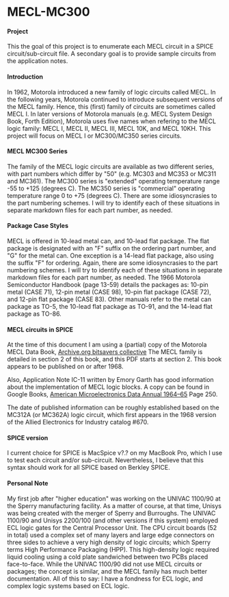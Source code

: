 # MECL-MC300

#### Project

This the goal of this project is to enumerate each MECL circuit in a SPICE circuit/sub-circuit file. A secondary goal is to provide sample circuits from the application notes.

#### Introduction

In 1962, Motorola introduced a new family of logic circuits called MECL. In the following years, Motorola continued to introduce subsequent versions of the MECL family. Hence, this (first) family of circuits are sometimes called MECL I.
In later versions of Motorola manuals (e.g. MECL System Design Book, Forth Edition), Motorola uses five names when refering to the MECL  logic family: MECL I, MECL II, MECL III, MECL 10K, and MECL 10KH.
This project will focus on MECL I or MC300/MC350 series circuits.

#### MECL MC300 Series

The family of the MECL logic circuits are available as two different series, with part numbers which differ by "50" (e.g. MC303 and MC353 or MC311 and MC361).
The MC300 series is "extended" operating temperature range -55 to +125 (degrees C).
The MC350 series is "commercial" operating temperature range 0 to +75 (degrees C).
There are some idiosyncrasies to the part numbering schemes. I will try to identify each of these situations in separate markdown files for each part number, as needed.

#### Package Case Styles

MECL is offered in 10-lead metal can, and 10-lead flat package.
The flat package is designated with an "F" suffix on the ordering part number, and "G" for the metal can.
One exception is a 14-lead flat package, also using the suffix "F" for ordering.
Again, there are some idiosyncrasies to the part numbering schemes. I will try to identify each of these situations in separate markdown files for each part number, as needed.
The 1966 Motorola Semiconductor Handbook (page 13-59) details the packages as: 10-pin metal (CASE 71), 12-pin metal (CASE 98), 10-pin flat package (CASE 72), and 12-pin flat package (CASE 83).
Other manuals refer to the metal can package as TO-5, the 10-lead flat package as TO-91, and the 14-lead flat package as TO-86.

#### MECL circuits in SPICE

At the time of this document I am using a (partial) copy of the Motorola MECL Data Book, [Archive.org bitsavers collective](https://ia801902.us.archive.org/25/items/bitsavers_motoroladactronics02MECL_15757786/02_MECL.pdf)
The MECL family is detailed in section 2 of this book, and this PDF starts at section 2.
This book appears to be published on or after 1968.

Also, Application Note IC-11 written by Emory Garth has good information about the implementation of MECL logic blocks. A copy can be found in Google Books, [American Microelectronics Data Annual 1964–65](https://books.google.com/books?id=tdCjBQAAQBAJ&lpg=PA250&ots=P0it3LPHe_&dq=emory%20garth%20motorola&pg=PA250#v=onepage&q=emory%20garth%20motorola&f=false)
Page 250.

The date of published information can be roughly established based on the MC312A (or MC362A) logic circuit, which first appears in the 1968 version of the Allied Electronics for Industry catalog \#670.

#### SPICE version

I current choice for SPICE is MacSpice v?.? on my MacBook Pro, which I use to test each circuit and/or sub-circuit.
Nevertheless, I believe that this syntax should work for all SPICE based on Berkley SPICE.

#### Personal Note

My first job after "higher education" was working on the UNIVAC 1100/90 at the Sperry manufacturing facility. As a matter of course, at that time, Unisys was being created with the merger of Sperry and Burroughs.
The UNIVAC 1100/90 and Unisys 2200/100 (and other versions if this system) employed ECL logic gates for the Central Processor Unit.
The CPU circuit boards (52 in total) used a complex set of many layers and large edge connectors on three sides to achieve a very high density of logic circuits; which Sperry terms High Performance Packaging (HPP).
This high-density logic required liquid cooling using a cold plate sandwiched between two PCBs placed face-to-face.
While the UNIVAC 1100/90 did not use MECL circuits or packages; the concept is similar, and the MECL family has much better documentation.
All of this to say: I have a fondness for ECL logic, and complex logic systems based on ECL logic.
